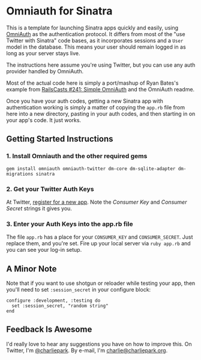 # Omniauth for Sinatra

This is a template for launching Sinatra apps quickly and easily,
using [OmniAuth](https://github.com/intridea/omniauth) as the authentication protocol.
It differs from most of the "use Twitter with Sinatra" code bases, as it incorporates
sessions and a `User` model in the database. This means your user should remain logged
in as long as your server stays live.

The instructions here assume you're using Twitter, but you can use any auth provider handled by OmniAuth.

Most of the actual code here is simply a port/mashup of Ryan Bates's example from [RailsCasts #241:
Simple OmniAuth](http://railscasts.com/episodes/241-simple-omniauth) and the OmniAuth readme.

Once you have your auth codes, getting a new Sinatra app with authentication working is simply a matter
of copying the `app.rb` file from here into a new directory, pasting in your auth codes, and then starting
in on your app's code. It just works.

## Getting Started Instructions

### 1. Install Omniauth and the other required gems

    gem install omniauth omniauth-twitter dm-core dm-sqlite-adapter dm-migrations sinatra

### 2. Get your Twitter Auth Keys

At Twitter, [register for a new app](https://dev.twitter.com/apps/new).
Note the _Consumer Key_ and _Consumer Secret_ strings it gives you.


### 3. Enter your Auth Keys into the app.rb file

The file `app.rb` has a place for your `CONSUMER_KEY` and `CONSUMER_SECRET`. Just replace them, and you're
set. Fire up your local server via `ruby app.rb` and you can see your log-in setup.


## A Minor Note

Note that if you want to use shotgun or reloader while testing your app, then you'll need to set
`:session_secret` in your configure block:

    configure :development, :testing do
      set :session_secret, "random string"
    end

## Feedback Is Awesome

I'd really love to hear any suggestions you have on how to improve this. On Twitter,
I'm [@charliepark](https://twitter.com/charliepark/). By e-mail, I'm charlie@charliepark.org.
